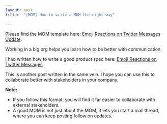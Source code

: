 ```yaml
---
layout: post
title:  "[MOM] How to write a MOM the right way"

---
```


Please find the MOM template here: [Emoji Reactions on Twitter Messages Update](https://docs.google.com/document/d/1FK4Em8oWPfzR6hZcLWyNwhs1xDBTlAKfkaQvBB8MR-w/edit?usp=sharing).

Working in a big org helps you learn how to be better with communication.

I had written how to write a good product spec here: [Emoji Reactions on Twitter Messages](https://docs.google.com/document/d/1sUX-sm5qZ474PCQQUpvdi3lvvmWPluqHOyfXz3xKL2M/edit).

This is another post written in the same vein. I hope you can use this to collaborate better with stakeholders in your company.


**Note:**
+ If you follow this format, you will find it far easier to collaborate with external stakeholders.
+ A good MOM is not just about the MOM, it lets you start a mail thread, where you can keep posting follow on updates.
